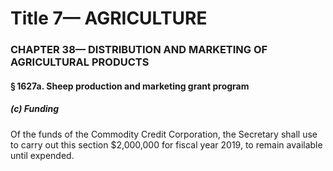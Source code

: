 
# Title 7— AGRICULTURE
### CHAPTER 38— DISTRIBUTION AND MARKETING OF AGRICULTURAL PRODUCTS
#### § 1627a. Sheep production and marketing grant program
##### (c) Funding

Of the funds of the Commodity Credit Corporation, the Secretary shall use to carry out this section $2,000,000 for fiscal year 2019, to remain available until expended.
